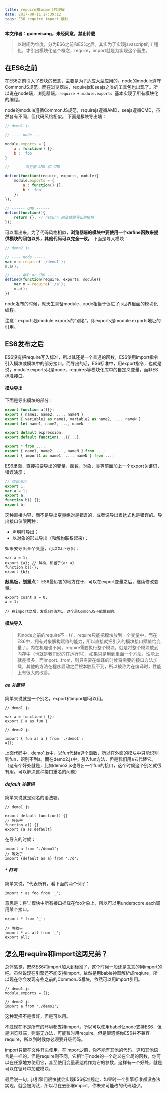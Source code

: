 ```yaml
---
title: require和import的理解
date: 2017-08-11 17:39:12
tags: ES6 require import 模块
---
```


**本文作者：guimeisang，未经同意，禁止转载**
 
> 以时间为维度，分为ES6之前和ES6之后。其实为了实现javascript的工程化，才引出模块化这个概念，require，import就是为实现这个而生。

<!-- more -->


## 在ES6之前
在ES6之前引入了模块的概念，主要是为了适应大型应用的。node的module遵守CommonJS规范。而在浏览器端，requirejs和seajs之类的工具包也出现了。所以说在node端，浏览器端。`require + module.exports `基本实现了所有模块化的编程。  

node的module遵循CommonJS规范，requirejs遵循AMD，seajs遵循CMD，虽然各有不同，但代码风格相似。 下面是模块导出端：   

```js
// demo1.js

// ---- node ----

module.exports = {
    a : function() {},
    b : 'foo'
}

// ----- 浏览器 AMD 和 CMD -----

define(function(require, exports, module){
    module.exports = {
        a : function() {},
        b : 'foo'
    };
});

// ------ UMD ------
define(function(){
    return {}; // return 的值就是导出的模块 
});
```
可以看出来，为了代码风格相似，**浏览器端的模块中要使用一个define函数来提供模块的闭包以外，其他代码可以完全一致。** 下面是导入模块：

```js
// demo2.js

// ---- node -----
var m = require('./demo1');
m.a();

// ---- AMD or CMD ----
defined(function(require, exports, module){
    var m = require('./a');
    m.a();
})
```

node发布的时候，就天生具备module，node相当于促进了js世界里面的模块化编程。  

注意：exports是module.exports的“别名”，即exports是module.exports地址的引用。


## ES6发布之后
ES6没有把require写入标准，所以其还是一个普通的函数，ES6使用import指令引入模块或模块中的部分接口。而导出的话，ES6标准中，用export指令，也就是说，module.exports只是node，requirejs等模块化库中的自定义变量，而非ES标准接口。

#### 模块导出
下面是导出模块的部分：  
```js
export function a(){};
export { name1, name2, ..., nameN };
export { variable1 as name1, variable2 as name2, ..., nameN };
export let name1, name2, ..., nameN;

export default expression;
export default function(...){...};

export * from ...;
export { name1, name2, ..., nameN } from ...;
export { import1 as name1, ..., nameN } from ...;

```
ES6里面，直接把要导出的变量，函数，对象，类等前面加上一个export关键词，错误演示：  

```js
// 错误演示
export 1; 
var a = 1;
export a;
function b() {};
export b;
```

这种直接内容，而不是导出变量绝对是错误的，或者说导出表达式也是错误的。导出接口仅限两种：
* 声明时导出；
* 以对象的形式导出（和解构联系起来）；


如果要导出某个变量，可以如下导出：  

```
var a = 1;
export {a}; // 解构，相当于{a: a}
function b(){};
export {b};
```

**敲黑板，划重点：** ES6最厉害的地方在于，可以在export变量之后，继续修改变量。

```
export cosnt a = 0;
a = 1;

// 在import之后，发现a的值为1，这个是CommonJS不能做到的。
```

#### 模块导入
> 和node之前的require不一样，require只能把模块放到一个变量中，而在ES6中，拥有对象解构赋值的能力，所以直接就把引入的模块接口赋值给变量了。内在机理也不同，require需要执行整个模块，就是将整个模块放到内存中（也就是我们说的在运行时），如果只是用到里面一个方法，性能上就差很多，而import...from，则只需要在编译的时候将需要的接口方法加载，其他的方法在程序启动之后根本触及不到，所以被称为在编译时，性能上有很大的改善。  

##### as 关键词

简单来说就是一个别名。export和import都可以用。  

```
// demo1.js

var a = function() {};  
export { a as fun }

// demo2.js

import { fun as a } from './demo1';
a();

```
上面代码中，demo1.js中，以fun代替a这个函数，所以在外面的模块中只能识别到fun，识别不到a。而在demo2.js中，引入fun方法，但是我们用a去代替它。（这有个好处就是，比如demo3.js也导出一个fun的接口，这个时候这个别名就很有用。可以解决这种接口重名的问题）


##### default 关键词

简单来说就是别名的语法糖。

```
// demo1.js

export default function() {}
// 等效于
function a() {}
export {a as default}

```
在导入的时候：

```
import a from './demo1';
// 等效于
import {default as a} from './d';
```
##### * 符号

简单来说，*代表所有，看下面的两个例子：  

```
import * as foo from '_';
```

意思是：将'_'模块中所有接口挂载在foo对象上，所以可以用underscore.each调用某个接口。

```
export * from '_';

// 等效于
import * as all from '_';
export all;
```


## 怎么用require和import这两兄弟？

总体感觉，既然ES6将import加入到标准了，这个时候一般还是乖乖的用import的吧。虽然说现在引擎还不能支持import，依然是用bable神器解析成reqiure，所以现在你会发现有些之前的CommonJS模块，依然可以用import引用。 

```
// demo1.js
module.exports = {};

// demo2.js
import a from './demo1';

```

这种混搭不是很好，但是可以用。

不过现在不是所有的环境都支持import，所以可以使用babel让node支持ES6，但是浏览器端，则毫无办法，可能暂时用require。但是很遗憾你ES6并不兼容require，所以到时候你必须要升级代码。   

import只能在文件开头使用，在import之前，你不能有其他的代码，这和其他语言是一样的。但是require则不同，它相当于node的一个定义在全局的函数，你可以在任意地方使用它，甚至使用变量表达式作为它的参数，这样有一个好处，就是可以在循环中加载模块。   

最后说一句，js引擎们很快就会实现ES6标准规定，如果时一个引擎标准都没办法实现，就会被淘汰，所以尽在去部署import，你未来可能改的代码越少。
